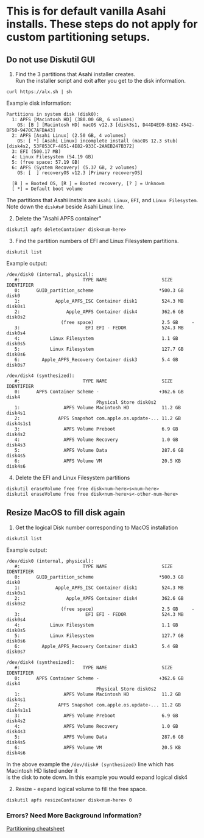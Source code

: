 # This is for default vanilla Asahi installs. These steps do not apply for custom partitioning setups.
## Do not use Diskutil GUI

1. Find the 3 partitions that Asahi installer creates.  
Run the installer script and exit after you get to the disk information.  
```
curl https://alx.sh | sh
```
Example disk information:
```
Partitions in system disk (disk0):
  1: APFS [Macintosh HD] (380.00 GB, 6 volumes)
    OS: [B ] [Macintosh HD] macOS v12.3 [disk3s1, D44D4ED9-B162-4542-BF50-9470C7AFDA43]
  2: APFS [Asahi Linux] (2.50 GB, 4 volumes)
    OS: [ *] [Asahi Linux] incomplete install (macOS 12.3 stub) [disk4s2, 53F853CF-4851-4E82-933C-2AAEB247B372]
  3: EFI (500.17 MB)
  4: Linux Filesystem (54.19 GB)
  5: (free space: 57.19 GB)
  6: APFS (System Recovery) (5.37 GB, 2 volumes)
    OS: [  ] recoveryOS v12.3 [Primary recoveryOS]

  [B ] = Booted OS, [R ] = Booted recovery, [? ] = Unknown
  [ *] = Default boot volume
```
The partitions that Asahi installs are `Asahi Linux`, `EFI`, and `Linux Filesystem`.  
Note down the `disk#s#` beside Asahi Linux line.  
  
2. Delete the "Asahi APFS container"
```
diskutil apfs deleteContainer disk<num-here>
```

3. Find the partition numbers of EFI and Linux Filesystem partitions.  
```
diskutil list
```
Example output:
```
/dev/disk0 (internal, physical):
   #:                       TYPE NAME                    SIZE       IDENTIFIER
   0:      GUID_partition_scheme                        *500.3 GB   disk0
   1:             Apple_APFS_ISC Container disk1         524.3 MB   disk0s1
   2:                 Apple_APFS Container disk4         362.6 GB   disk0s2
                    (free space)                         2.5 GB     -
   3:                        EFI EFI - FEDOR             524.3 MB   disk0s4
   4:           Linux Filesystem                         1.1 GB     disk0s5
   5:           Linux Filesystem                         127.7 GB   disk0s6
   6:        Apple_APFS_Recovery Container disk3         5.4 GB     disk0s7

/dev/disk4 (synthesized):
   #:                       TYPE NAME                    SIZE       IDENTIFIER
   0:      APFS Container Scheme -                      +362.6 GB   disk4
                                 Physical Store disk0s2
   1:                APFS Volume Macintosh HD            11.2 GB    disk4s1
   2:              APFS Snapshot com.apple.os.update-... 11.2 GB    disk4s1s1
   3:                APFS Volume Preboot                 6.9 GB     disk4s2
   4:                APFS Volume Recovery                1.0 GB     disk4s3
   5:                APFS Volume Data                    287.6 GB   disk4s5
   6:                APFS Volume VM                      20.5 KB    disk4s6
```

4. Delete the EFI and Linux Filesystem partitions
```
diskutil eraseVolume free free disk<num-here>s<num-here>
diskutil eraseVolume free free disk<num-here>s<-other-num-here>
```

## Resize MacOS to fill disk again
1. Get the logical Disk number corresponding to MacOS installation
```
diskutil list
```
Example output:
```
/dev/disk0 (internal, physical):
   #:                       TYPE NAME                    SIZE       IDENTIFIER
   0:      GUID_partition_scheme                        *500.3 GB   disk0
   1:             Apple_APFS_ISC Container disk1         524.3 MB   disk0s1
   2:                 Apple_APFS Container disk4         362.6 GB   disk0s2
                    (free space)                         2.5 GB     -
   3:                        EFI EFI - FEDOR             524.3 MB   disk0s4
   4:           Linux Filesystem                         1.1 GB     disk0s5
   5:           Linux Filesystem                         127.7 GB   disk0s6
   6:        Apple_APFS_Recovery Container disk3         5.4 GB     disk0s7

/dev/disk4 (synthesized):
   #:                       TYPE NAME                    SIZE       IDENTIFIER
   0:      APFS Container Scheme -                      +362.6 GB   disk4
                                 Physical Store disk0s2
   1:                APFS Volume Macintosh HD            11.2 GB    disk4s1
   2:              APFS Snapshot com.apple.os.update-... 11.2 GB    disk4s1s1
   3:                APFS Volume Preboot                 6.9 GB     disk4s2
   4:                APFS Volume Recovery                1.0 GB     disk4s3
   5:                APFS Volume Data                    287.6 GB   disk4s5
   6:                APFS Volume VM                      20.5 KB    disk4s6
```
In the above example the `/dev/disk# (synthesized)` line which has Macintosh HD listed under it  
is the disk to note down. In this example you would expand logical disk4

2. Resize - expand logical volume to fill the free space.
```
diskutil apfs resizeContainer disk<num-here> 0
```

### Errors? Need More Background Information?
[Partitioning cheatsheet](Partitioning-cheatsheet.md)
